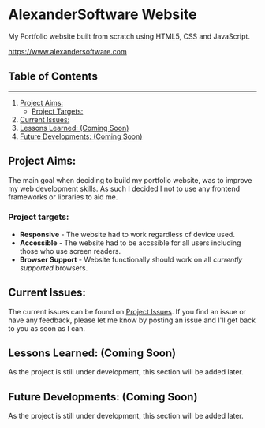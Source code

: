 # AlexanderSoftware Website
My Portfolio website built from scratch using HTML5, CSS and JavaScript.

https://www.alexandersoftware.com

## Table of Contents
---

1. [Project Aims:](#project-aims)
    * [Project Targets:](#project-targets)
2. [Current Issues:](#current-issues)
3. [Lessons Learned: (Coming Soon)](#lessons-learned)
4. [Future Developments: (Coming Soon)](#future-developments)

## Project Aims:

The main goal when deciding to build my portfolio website, was to improve my web development skills. As such I decided I not to use any frontend frameworks or libraries to aid me.

### Project targets:

* **Responsive** - The website had to work regardless of device used.
* **Accessible** - The website had to be accssible for all users including those who use screen readers. 
* **Browser Support** - Website functionally should work on all *currently supported* browsers. 

## Current Issues:

The current issues can be found on [Project Issues](https://github.com/RyanAlexander91/alexandersoftware-website/issues). If you find an issue or have any feedback, please let me know by posting an issue and I'll get back to you as soon as I can.

## Lessons Learned: (Coming Soon)

As the project is still under development, this section will be added later. 

## Future Developments: (Coming Soon)

As the project is still under development, this section will be added later.
